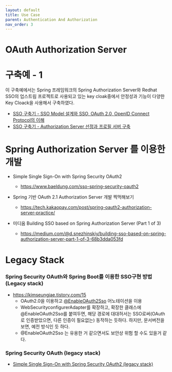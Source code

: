 ```yaml
---
layout: default
title: Use Case
parent: Authentication And Authorization
nav_order: 3
---
```


# OAuth Authorization Server



# 구축예 - 1
이 구축예에서는 Spring 프레임워크의 Spring Authorization Server와 Redhat SSO의 업스트림 프로젝트로 사용되고 있는 key cloak중에서 안정성과 기능이 다양한 Key Cloack을 사용해서 구축하였다.

* [SSO 구축기 - SSO Model 설계와 SSO, OAuth 2.0, OpenID Connect Protocol의 이해](https://velog.io/@ddkds66/SSO-%EA%B5%AC%EC%B6%95%EA%B8%B0-SSO-Model-%EC%84%A4%EA%B3%84%EC%99%80-SSO-OAuth-2.0-OpenID-Connect-Protocol%EC%9D%98-%EC%9D%B4%ED%95%B4)
* [SSO 구축기 - Authorization Server 선정과 프로필 서버 구축](https://velog.io/@ddkds66/SSO-%EA%B5%AC%EC%B6%95%EA%B8%B0-Authorization-Server-%EC%84%A0%EC%A0%95%EA%B3%BC-%ED%94%84%EB%A1%9C%ED%95%84-%EC%84%9C%EB%B2%84-%EA%B5%AC%EC%B6%95)


# Spring Authorization Server 를 이용한 개발

* Simple Single Sign-On with Spring Security OAuth2
  + https://www.baeldung.com/sso-spring-security-oauth2

* Spring 기반 OAuth 2.1 Authorization Server 개발 찍먹해보기
  + https://tech.kakaopay.com/post/spring-oauth2-authorization-server-practice/

* 미디움 Building SSO based on Spring Authorization Server (Part 1 of 3)
  + https://medium.com/@d.snezhinskiy/building-sso-based-on-spring-authorization-server-part-1-of-3-68b3dda053fd


# Legacy Stack
### Spring Security OAuth와 Spring Boot를 이용한 SSO구현 방법 (Legacy stack)
* https://kimseungjae.tistory.com/15
  + OAuth2.0을 이용하고 [@EnableOAuth2Sso](https://docs.spring.io/spring-boot/docs/1.5.7.RELEASE/api/org/springframework/boot/autoconfigure/security/oauth2/client/EnableOAuth2Sso.html) 어노테이션을 이용
  + WebSecurityconfigurerAdapter를 확장하고, 확장한 클래스에 @EnableOAuth2Sso를 붙여두면, 해당 경로에 대대허서는 SSO로써(OAuth로 인증받았으면, 다른 인증이 필요없는) 동작하는 듯하다. 하지만, 문서버전을 보면, 예전 방식인 듯 하다.
  + @EnableOAuth2Sso 는 유용한 거 같으면서도 보안상 위험 할 수도 있을거 같다.

### Spring Security OAuth (legacy stack)
* [Simple Single Sign-On with Spring Security OAuth2 (legacy stack)](https://www.baeldung.com/sso-spring-security-oauth2-legacy)
